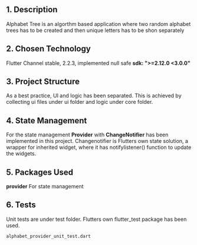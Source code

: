 ## 1. Description
Alphabet Tree is an algorthm based application where two random alphabet trees has to be created and then unique letters has to be shon separately

## 2. Chosen Technology
Flutter Channel stable, 2.2.3, implemented null safe  **sdk: ">=2.12.0 <3.0.0"**

## 3. Project Structure
As a best practice, UI and logic has been separated. This is achieved by collecting ui files under ui folder and logic under core folder.

## 4. State Management
For the state management **Provider** with **ChangeNotifier** has been implemented in this project. Changenotifier is Flutters own state solution, a wrapper for inherited widget, where it has notifylistener() function to update the widgets.

## 5. Packages Used
**provider** For state management

## 6. Tests
Unit tests are under test folder. Flutters own flutter_test package has been used.
```
alphabet_provider_unit_test.dart
```